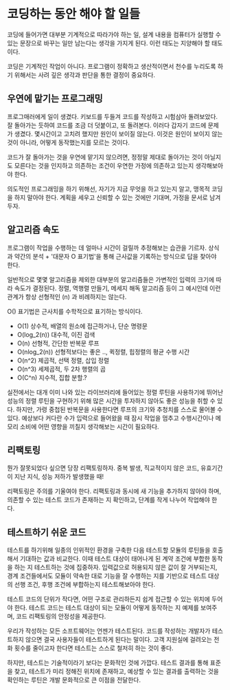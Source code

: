# 코딩하는 동안 해야 할 일들

코딩에 들어가면 대부분 기계적으로 따라가야 하는 일, 설계 내용을 컴퓨터가 실행할 수 있는 문장으로
바꾸는 일만 남는다는 생각을 가지게 된다. 이런 태도는 지양해야 할 태도이다.

코딩은 기계적인 작업이 아니다. 프로그램이 정확하고 생산적이면서 천수를 누리도록 하기 위해서는
사려 깊은 생각과 판단을 통한 결정이 중요하다. 

## 우연에 맡기는 프로그래밍

프로그매러에게 일이 생겼다. 키보드를 두들겨 코드를 작성하고 시험삼아 돌려보았다. 잘 돌아가는 듯하여
코드를 조금 더 덧붙이고, 또 돌려본다. 이러다 갑자기 코드에 문제가 생겼다. 몇시간이고 고치려 했지만
원인이 보이질 않는다. 이것은 원인이 보이지 않는 것이 아니라, 어떻게 동작했는지를 모르는 것이다.

코드가 잘 돌아가는 것을 우연에 맡기지 않으려면, 정정말 제대로 돌아가는 것이 아닐지도 모른다는 것을
인지하고 의존하는 조건이 우연한 가정에 의존하고 있는지 생각해보아야 한다.

의도적인 프로그래밍을 하기 위해선, 자기가 지금 무엇을 하고 있는지 알고, 맹목적 코딩을 하지 말아야 한다.
계획을 세우고 신뢰할 수 있는 것에만 기대며, 가정을 문서로 남겨두자. 

## 알고리즘 속도

프로그램이 작업을 수행하는 데 얼마나 시간이 걸릴까 추정해보는 습관을 기르자. 상식과 약간의 분석 + 
'대문자 O 표기법'을 통해 근사값을 기록하는 방식으로 답을 찾아야 한다.

일반적으로 몇몇 알고리즘을 제외한 대부분의 알고리즘들은 가변적인 입력의 크기에 따라 속도가 결정된다.
정렬, 역행렬 만들기, 메세지 해독 알고리즘 등이 그 예시인데 이런 관계가 항상 선형적인 (n) 과 비례하지는
않는다.

O() 표기법은 근사치를 수학적으로 표기하는 방식이다. 

- O(1) 상수적, 배열의 원소에 접근하거나, 단순 명령문
- O(log_2(n)) 대수적, 이진 검색
- O(n) 선형적, 간단한 반복문 루프
- O(nlog_2(n)) 선형적보다는 좋은 .., 퀵정렬, 힙정렬의 평균 수행 시간
- O(n^2) 제곱적, 선택 정렬, 삽입 정렬
- O(n^3) 세제곱적, 두 2차 행렬의 곱
- O(C^n) 지수적, 집합 분할.?

실전에서는 대개 이미 나와 있는 라이브러리에 들어있는 정렬 루틴을 사용하기에 뛰어난 성능의 정렬 루틴을 구현하기
위해 많은 시간을 투자하지 않아도 좋은 성능을 취할 수 있다. 하지만, 가령 중첩된 반복문을 사용한다면 루프의 크기와
추청치를 스스로 물어볼 수 있다. 예상보다 커다란 수가 입력으로 들어왔을 때 잠시 작업을 멈추고 수행시간이나
메모리 소비에 어떤 영향을 끼칠지 생각해보는 시간이 필요하다.

## 리팩토링

뭔가 잘못되었다 싶으면 당장 리팩토링하자. 중복 발생, 직교적이지 않은 코드, 유효기간이 지난 지식, 성능 저하가 발생했을 때!

리팩토링은 주의를 기울여야 한다. 리팩토링과 동시에 새 기능을 추가하지 않아야 하며, 의존할 수 있는 테스트 코드가 존재하는 지
확인하고, 단계를 작게 나누어 작업해야 한다.

## 테스트하기 쉬운 코드

테스트를 하기위해 일종의 인위적인 환경을 구축한 다음 테스트할 모듈의 루틴들을 호출해서 기대하는 값과 비교한다.
이때 테스트 대상이 태어나게 된 계약 조건에 부합한 동작을 하는 지 테스트하는 것에 집중하자. 입력값으로 허용되지
않은 값이 잘 거부되는지, 경계 조건들에서도 모듈이 약속한 대로 기능을 잘 수행하는 지를 기반으로 테스트 대상의
선행 조건, 후행 조건에 부합하는지 테스트해보아야 한다.

테스트 코드의 단위가 작다면, 어떤 구조로 관리하든지 쉽게 접근할 수 있는 위치에 두어야 한다. 테스트 코드는
테스트 대상이 되는 모듈이 어떻게 동작하는 지 예제를 보여주며, 코드 리팩토링의 안정성을 제공한다.

우리가 작성하는 모든 소프트웨어는 언젠가 테스트된다. 코드를 작성하는 개발자가 테스트하지 않으면 결국 사용자들이
테스트하게 된다는 말이다. 고객 지원실에 걸려오는 전화 횟수를 줄이고자 한다면 테스트는 스스로 철저히 하는 것이
좋다. 

하지만, 테스트는 기술적이라기 보다는 문화적인 것에 가깝다. 테스트 결과를 통해 표준을 찾고, 테스트가 미리 정해진
위치에 존재하고, 예상할 수 있는 결과를 출력하는 것을 확인하는 루틴은 개발 문화적으로 큰 이점을 전달한다.


